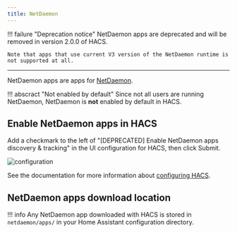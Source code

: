 ```yaml
---
title: NetDaemon
---
```


!!! failure "Deprecation notice"
    NetDaemon apps are deprecated and will be removed in version 2.0.0 of HACS.

    Note that apps that use current V3 version of the NetDaemon runtime is not supported at all.

---

NetDaemon apps are apps for [NetDaemon](https://netdaemon.xyz/).

!!! abscract "Not enabled by default"
    Since not all users are running NetDaemon, NetDaemon is **not** enabled by default in HACS.

## Enable NetDaemon apps in HACS

Add a checkmark to the left of "[DEPRECATED] Enable NetDaemon apps discovery & tracking" in the UI configuration for HACS, then click Submit.

![configuration](/assets/images/options_flow/option3.png)

See the documentation for more information about [configuring HACS](/docs/configuration/basic.md).

## NetDaemon apps download location

!!! info
    Any NetDaemon app downloaded with HACS is stored in `netdaemon/apps/` in your Home Assistant configuration directory.
